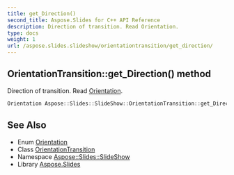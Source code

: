 ```yaml
---
title: get_Direction()
second_title: Aspose.Slides for C++ API Reference
description: Direction of transition. Read Orientation.
type: docs
weight: 1
url: /aspose.slides.slideshow/orientationtransition/get_direction/
---
```

## OrientationTransition::get_Direction() method


Direction of transition. Read [Orientation](../../../aspose.slides/orientation/).

```cpp
Orientation Aspose::Slides::SlideShow::OrientationTransition::get_Direction() override
```

## See Also

* Enum [Orientation](../../../aspose.slides/orientation/)
* Class [OrientationTransition](../)
* Namespace [Aspose::Slides::SlideShow](../../)
* Library [Aspose.Slides](../../../)
